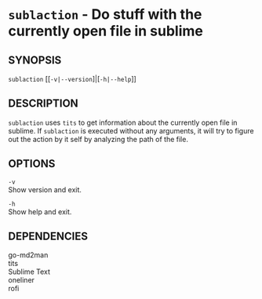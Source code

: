 # `sublaction` - Do stuff with the currently open file in sublime

SYNOPSIS
--------

`sublaction` [[`-v|--version`]|[`-h|--help`]]  

DESCRIPTION
-----------

`sublaction` uses `tits` to get information about the
currently open file in sublime. If `sublaction` is
executed without any arguments, it will try to figure
out the action by it self by analyzing the path of the
file.  


OPTIONS
-------

`-v`  
Show version and exit.  

`-h`  
Show help and exit.  

DEPENDENCIES
------------

go-md2man  
tits  
Sublime Text  
oneliner  
rofi  
